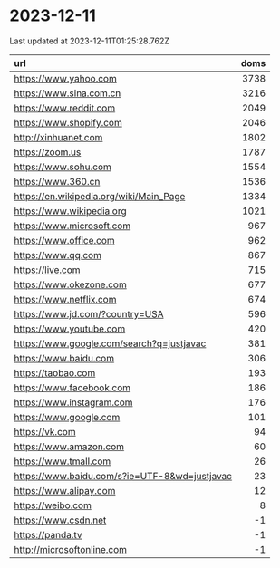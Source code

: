 # 2023-12-11

<!-- BEGIN -->
Last updated at 2023-12-11T01:25:28.762Z

url | doms
:- | -:
https://www.yahoo.com | 3738
https://www.sina.com.cn | 3216
https://www.reddit.com | 2049
https://www.shopify.com | 2046
http://xinhuanet.com | 1802
https://zoom.us | 1787
https://www.sohu.com | 1554
https://www.360.cn | 1536
https://en.wikipedia.org/wiki/Main_Page | 1334
https://www.wikipedia.org | 1021
https://www.microsoft.com | 967
https://www.office.com | 962
https://www.qq.com | 867
https://live.com | 715
https://www.okezone.com | 677
https://www.netflix.com | 674
https://www.jd.com/?country=USA | 596
https://www.youtube.com | 420
https://www.google.com/search?q=justjavac | 381
https://www.baidu.com | 306
https://taobao.com | 193
https://www.facebook.com | 186
https://www.instagram.com | 176
https://www.google.com | 101
https://vk.com | 94
https://www.amazon.com | 60
https://www.tmall.com | 26
https://www.baidu.com/s?ie=UTF-8&wd=justjavac | 23
https://www.alipay.com | 12
https://weibo.com | 8
https://www.csdn.net | -1
https://panda.tv | -1
http://microsoftonline.com | -1
<!-- END -->

